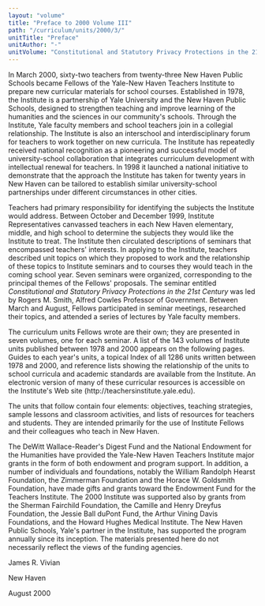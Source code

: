 ```yaml
---
layout: "volume"
title: "Preface to 2000 Volume III"
path: "/curriculum/units/2000/3/"
unitTitle: "Preface"
unitAuthor: "-"
unitVolume: "Constitutional and Statutory Privacy Protections in the 21st Century"
---
```

<body>
<p>
In March 2000, sixty-two teachers from twenty-three New Haven Public Schools became Fellows of the Yale-New Haven Teachers Institute to prepare new curricular materials for school courses.  Established in 1978, the Institute is a partnership of Yale University and the New Haven Public Schools, designed to strengthen teaching and improve learning of the humanities and the sciences in our community's schools.  Through the Institute, Yale faculty members and school teachers join in a collegial relationship.  The Institute is also an interschool and interdisciplinary forum for teachers to work together on new curricula.  The Institute has repeatedly received national recognition as a pioneering and successful model of university-school collaboration that integrates curriculum development with intellectual renewal for teachers. In 1998 it launched a national initiative to demonstrate that the approach the Institute has taken for twenty years in New Haven can be tailored to establish similar university-school partnerships under different circumstances in other cities.
</p>
<p>
Teachers had primary responsibility for identifying the subjects the Institute would address.  Between October and December 1999, Institute Representatives canvassed teachers in each New Haven elementary, middle, and high school to determine the subjects they would like the Institute to treat.  The Institute then circulated descriptions of seminars that encompassed teachers' interests.  In applying to the Institute, teachers described unit topics on which they proposed to work and the relationship of these topics to Institute seminars and to courses they would teach in the coming school year.  Seven seminars were organized, corresponding to the principal themes of the Fellows' proposals.  The seminar entitled
<i>
Constitutional and Statutory Privacy Protections in the 21st Century
</i>
was led by Rogers M. Smith, Alfred Cowles Professor of Government.  Between March and August, Fellows participated in seminar meetings, researched their topics, and attended a series of lectures by Yale faculty members.
</p>
<p>
The curriculum units Fellows wrote are their own; they are presented in seven volumes, one for each seminar.  A list of the 143 volumes of Institute units published between 1978 and 2000 appears on the following pages.  Guides to each year's units, a topical Index of all 1286 units written between 1978 and 2000, and reference lists showing the relationship of the units to school curricula and academic standards are available from the Institute.  An electronic version of many of these curricular resources is accessible on the Institute's Web site (http://teachersinstitute.yale.edu).
</p>
<p>
The units that follow contain four elements:  objectives, teaching strategies, sample lessons and classroom activities, and lists of resources for teachers and students.  They are intended primarily for the use of Institute Fellows and their colleagues who teach in New Haven.
</p>
<p>
The DeWitt Wallace-Reader's Digest Fund and the National Endowment for the Humanities have provided the Yale-New Haven Teachers Institute major grants in the form of both endowment and program support.  In addition, a number of individuals and foundations, notably the William Randolph Hearst Foundation, the Zimmerman Foundation and the Horace W. Goldsmith Foundation, have made gifts and grants toward the Endowment Fund for the Teachers Institute.  The 2000 Institute was supported also by grants from the Sherman Fairchild Foundation, the Camille and Henry Dreyfus Foundation, the Jessie Ball duPont Fund, the Arthur Vining Davis Foundations, and the Howard Hughes Medical Institute.  The New Haven Public Schools, Yale's partner in the Institute, has supported the program annually since its inception.  The materials presented here do not necessarily reflect the views of the funding agencies.
</p>
<p>
James R. Vivian
</p>
<p>
New Haven
</p>
<p>
August 2000
</p>
</body>